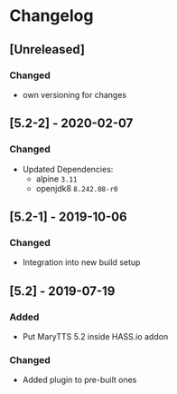 # Changelog

## [Unreleased]

### Changed
* own versioning for changes


## [5.2-2] - 2020-02-07

### Changed
* Updated Dependencies:
  * alpine `3.11`
  * openjdk8 `8.242.08-r0`


## [5.2-1] - 2019-10-06

### Changed
* Integration into new build setup


## [5.2] - 2019-07-19

### Added
* Put MaryTTS 5.2 inside HASS.io addon

### Changed
* Added plugin to pre-built ones

